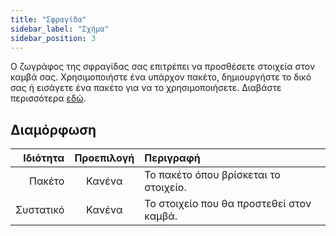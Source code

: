 ```yaml
---
title: "Σφραγίδα"
sidebar_label: "Σχήμα"
sidebar_position: 3
---
```


Ο ζωγράφος της σφραγίδας σας επιτρέπει να προσθέσετε στοιχεία στον καμβά σας. Χρησιμοποιήστε ένα υπάρχον πακέτο, δημιουργήστε το δικό σας ή εισάγετε ένα πακέτο για να το χρησιμοποιήσετε. Διαβάστε περισσότερα [εδώ](../pack).

## Διαμόρφωση

|  Ιδιότητα | Προεπιλογή | Περιγραφή                                |
| ---------:|:----------:|:---------------------------------------- |
|    Πακέτο |   Κανένα   | Το πακέτο όπου βρίσκεται το στοιχείο.    |
| Συστατικό |   Κανένα   | Το στοιχείο που θα προστεθεί στον καμβά. |
